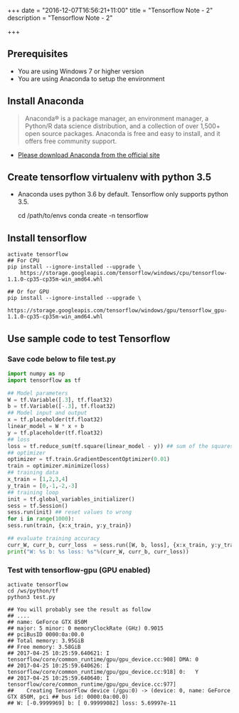 +++
date = "2016-12-07T16:56:21+11:00"
title = "Tensorflow Note - 2"
description = "Tensorflow Note - 2"

+++


## Prerequisites

* You are using Windows 7 or higher version
* You are using Anaconda to setup the environment


## Install Anaconda 

> Anaconda® is a package manager, an environment manager, a Python/R data science distribution, and a collection of over 1,500+ open source packages. Anaconda is free and easy to install, and it offers free community support.

* [Please download Anaconda from the official site](https://www.continuum.io/downloads)
  
    

## Create tensorflow virtualenv with python 3.5
* Anaconda uses python 3.6 by default. Tensorflow only supports python 3.5. 

    cd /path/to/envs
    conda create -n tensorflow
    

## Install tensorflow 

    activate tensorflow
    ## For CPU
    pip install --ignore-installed --upgrade \
        https://storage.googleapis.com/tensorflow/windows/cpu/tensorflow-1.1.0-cp35-cp35m-win_amd64.whl

    ## Or for GPU
    pip install --ignore-installed --upgrade \
        https://storage.googleapis.com/tensorflow/windows/gpu/tensorflow_gpu-1.1.0-cp35-cp35m-win_amd64.whl


## Use sample code to test Tensorflow

### Save code below to file test.py 

```python
import numpy as np
import tensorflow as tf

## Model parameters
W = tf.Variable([.3], tf.float32)
b = tf.Variable([-.3], tf.float32)
## Model input and output
x = tf.placeholder(tf.float32)
linear_model = W * x + b
y = tf.placeholder(tf.float32)
## loss
loss = tf.reduce_sum(tf.square(linear_model - y)) ## sum of the squares
## optimizer
optimizer = tf.train.GradientDescentOptimizer(0.01)
train = optimizer.minimize(loss)
## training data
x_train = [1,2,3,4]
y_train = [0,-1,-2,-3]
## training loop
init = tf.global_variables_initializer()
sess = tf.Session()
sess.run(init) ## reset values to wrong
for i in range(1000):
sess.run(train, {x:x_train, y:y_train})

## evaluate training accuracy
curr_W, curr_b, curr_loss  = sess.run([W, b, loss], {x:x_train, y:y_train})
print("W: %s b: %s loss: %s"%(curr_W, curr_b, curr_loss))
```

### Test with tensorflow-gpu (GPU enabled)

    activate tensorflow
    cd /ws/python/tf
    python3 test.py

    ## You will probably see the result as follow 
    ## ....
    ## name: GeForce GTX 850M
    ## major: 5 minor: 0 memoryClockRate (GHz) 0.9015
    ## pciBusID 0000:0a:00.0
    ## Total memory: 3.95GiB
    ## Free memory: 3.58GiB
    ## 2017-04-25 10:25:59.640621: I tensorflow/core/common_runtime/gpu/gpu_device.cc:908] DMA: 0 
    ## 2017-04-25 10:25:59.640626: I tensorflow/core/common_runtime/gpu/gpu_device.cc:918] 0:   Y 
    ## 2017-04-25 10:25:59.640640: I tensorflow/core/common_runtime/gpu/gpu_device.cc:977] 
    ##    Creating TensorFlow device (/gpu:0) -> (device: 0, name: GeForce GTX 850M, pci ## bus id: 0000:0a:00.0)
    ## W: [-0.9999969] b: [ 0.99999082] loss: 5.69997e-11










